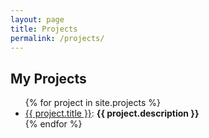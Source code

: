 ```yaml
---
layout: page
title: Projects
permalink: /projects/
---
```


<h2>My Projects</h2>

<ul>
  {% for project in site.projects %}
    <li>
      <a href="{{ project.url }}">{{ project.title }}</a>: <b>{{ project.description }}</b>
    </li>
  {% endfor %}
</ul>

<style>
  footer {
    display: none;
  }
</style>
